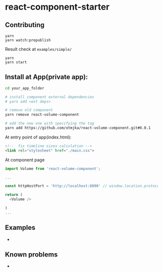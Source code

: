 # react-component-starter

## Contributing

```
yarn
yarn watch:prepublish
```

Result check at `examples/simple/`

```
yarn
yarn start
```

## Install at App(private app):

```bash
cd your_app_folder

# install component external dependencies
# yarn add <ext deps>

# remove old component
yarn remove react-volume-component

# add the new one with specifying the tag
yarn add https://github.com/otmjka/react-volume-component.git#0.0.1
```

At entry point of app(index.html):

```html
<!--  fix timeline sizes calculation -->
<link rel="stylesheet" href="./main.css">

```

At component page

```javascript
import Volume from 'react-volume-component';

...

const httpHostPort = 'http://localhost:8090' // window.location.protocol + "//" + window.location.host;

return (
  <Volume />

)
...

```

## Examples

-

## Known problems

- 
